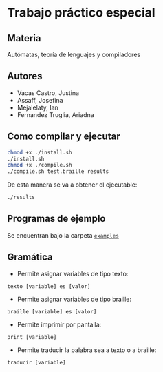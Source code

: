 # Trabajo práctico especial

## Materia
Autómatas, teoría de lenguajes y compiladores

## Autores
* Vacas Castro, Justina
* Assaff, Josefina
* Mejalelaty, Ian
* Fernandez Truglia, Ariadna

## Como compilar y ejecutar

```bash
chmod +x ./install.sh
./install.sh
chmod +x ./compile.sh
./compile.sh test.braille results
```

De esta manera se va a obtener el ejecutable:

```bash
./results
```

## Programas de ejemplo

Se encuentran bajo la carpeta [`examples`](./examples)

## Gramática

* Permite asignar variables de tipo texto:
```
texto [variable] es [valor]
```
* Permite asignar variables de tipo braille:
```
braille [variable] es [valor]
```
* Permite imprimir por pantalla:
```
print [variable]
```
* Permite traducir la palabra sea a texto o a braille:
```
traducir [variable]
```